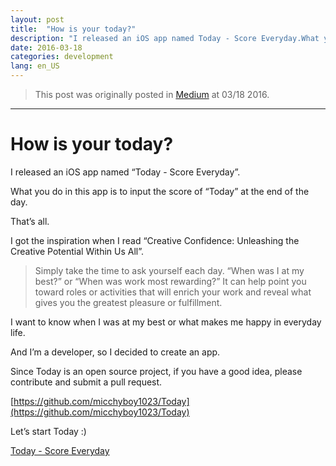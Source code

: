```yaml
---
layout: post
title:  "How is your today?"
description: "I released an iOS app named Today - Score Everyday.What you do in this app is to input the score of Today at the end of the day."
date: 2016-03-18
categories: development
lang: en_US
---
```


> This post was originally posted in [Medium](https://medium.com/@micchyboy1023/how-is-your-today-b52f693b17e6#.dug8v845o) at 03/18 2016.

---

# How is your today?

I released an iOS app named “Today - Score Everyday”.

What you do in this app is to input the score of “Today” at the end of the day.

That’s all.

I got the inspiration when I read “Creative Confidence: Unleashing the Creative Potential Within Us All”.

> Simply take the time to ask yourself each day. “When was I at my best?” or “When was work most rewarding?” It can help point you toward roles or activities that will enrich your work and reveal what gives you the greatest pleasure or fulfillment.

I want to know when I was at my best or what makes me happy in everyday life.

And I’m a developer, so I decided to create an app.

Since Today is an open source project, if you have a good idea, please contribute and submit a pull request.

[https://github.com/micchyboy1023/Today](https://github.com/micchyboy1023/Today)

Let’s start Today :)

[Today - Score Everyday](https://geo.itunes.apple.com/us/app/today-score-everyday/id1090660820?mt=8)
